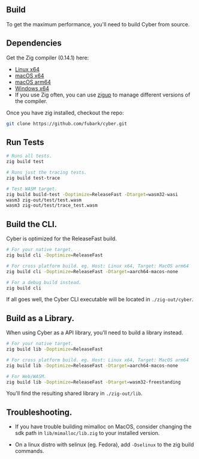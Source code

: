 ## Build
To get the maximum performance, you'll need to build Cyber from source.

## Dependencies
Get the Zig compiler (0.14.1) here:
- [Linux x64](https://ziglang.org/download/0.14.1/zig-x86_64-linux-0.14.1.tar.xz)
- [macOS x64](https://ziglang.org/download/0.14.1/zig-x86_64-macos-0.14.1.tar.xz)
- [macOS arm64](https://ziglang.org/download/0.14.1/zig-aarch64-macos-0.14.1.tar.xz)
- [Windows x64](https://ziglang.org/download/0.14.1/zig-x86_64-windows-0.14.1.zip)
- If you use Zig often, you can use [zigup](https://github.com/marler8997/zigup) to manage different versions of the compiler.

Once you have zig installed, checkout the repo:
```sh
git clone https://github.com/fubark/cyber.git
```

## Run Tests
```sh
# Runs all tests.
zig build test

# Runs just the tracing tests.
zig build test-trace

# Test WASM target.
zig build build-test -Doptimize=ReleaseFast -Dtarget=wasm32-wasi
wasm3 zig-out/test/test.wasm
wasm3 zig-out/test/trace_test.wasm
```

## Build the CLI.
Cyber is optimized for the ReleaseFast build.
```sh
# For your native target.
zig build cli -Doptimize=ReleaseFast

# For cross platform build. eg. Host: Linux x64, Target: MacOS arm64
zig build cli -Doptimize=ReleaseFast -Dtarget=aarch64-macos-none

# For a debug build instead.
zig build cli
```

If all goes well, the Cyber CLI executable will be located in `./zig-out/cyber`.

## Build as a Library.
When using Cyber as a API library, you'll need to build a library instead.
```sh
# For your native target.
zig build lib -Doptimize=ReleaseFast

# For cross platform build. eg. Host: Linux x64, Target: MacOS arm64
zig build lib -Doptimize=ReleaseFast -Dtarget=aarch64-macos-none

# For Web/WASM.
zig build lib -Doptimize=ReleaseFast -Dtarget=wasm32-freestanding
```

You'll find the resulting shared library in `./zig-out/lib`.

## Troubleshooting.
- If you have trouble building mimalloc on MacOS, consider changing the sdk path in `lib/mimalloc/lib.zig` to your installed version.

- On a linux distro with selinux (eg. Fedora), add `-Dselinux` to the zig build commands.
